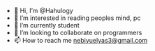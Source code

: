 - 👋 Hi, I’m @Hahulogy
- 👀 I’m interested in reading peoples mind, pc
- 🌱 I’m currently student
- 💞️ I’m looking to collaborate on programmers
- 📫 How to reach me nebiyuelyas3@gmail.com
